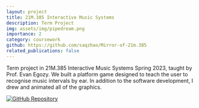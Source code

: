 ```yaml
---
layout: project
title: 21M.385 Interactive Music Systems 
description: Term Project
img: assets/img/pipedream.png
importance: 2
category: coursework
github: https://github.com/saqzhao/Mirror-of-21m.385
related_publications: false
---
```


Term project in 21M.385 Interactive Music Systems Spring 2023, taught by Prof. Evan Egozy. We built a platform game designed to teach the user to recognise music intervals by ear. In addition to the software development, I drew and animated all of the graphics.

[![GitHub Repository](https://img.shields.io/badge/Github-Repository-blue?style=flat-square&logo=github)](https://github.com/saqzhao/Mirror-of-21m.385)
